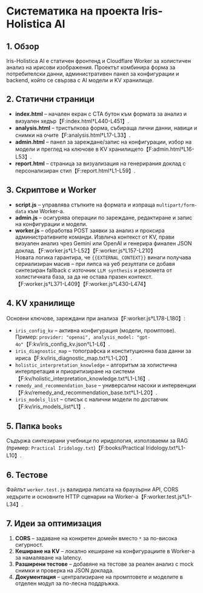 # Систематика на проекта Iris-Holistica AI

## 1. Обзор
Iris-Holistica AI е статичен фронтенд и Cloudflare Worker за холистичен анализ на ирисови изображения. Проектът комбинира форма за потребителски данни, административен панел за конфигурации и backend, който се свързва с AI модели и KV хранилище.

## 2. Статични страници
- **index.html** – начален екран с CTA бутон към формата за анализ и визуален хедър【F:index.html†L440-L451】.
- **analysis.html** – тристъпкова форма, събираща лични данни, навици и снимки на очите【F:analysis.html†L17-L33】.
- **admin.html** – панел за зареждане/запис на конфигурации, избор на модели и преглед на ключове в KV хранилището【F:admin.html†L16-L53】.
- **report.html** – страница за визуализация на генерирания доклад с персонализиран стил【F:report.html†L1-L59】.

## 3. Скриптове и Worker
- **script.js** – управлява стъпките на формата и изпраща `multipart/form-data` към Worker-а.
- **admin.js** – осигурява операции по зареждане, редактиране и запис на конфигурации и модели.
- **worker.js** – обработва POST заявки за анализ и проксира административните команди. Извлича контекст от KV, прави визуален анализ чрез Gemini или OpenAI и генерира финален JSON доклад.【F:worker.js†L1-L52】【F:worker.js†L157-L210】  
  Новата логика гарантира, че `{{EXTERNAL_CONTEXT}}` винаги получава сериализиран масив – при липса на уеб резултати се добавя синтезиран fallback с източник `LLM synthesis` и резюмета от холистичната база, за да не остава празен контекст.【F:worker.js†L371-L409】【F:worker.js†L430-L474】

## 4. KV хранилище
Основни ключове, зареждани при анализа【F:worker.js†L178-L180】: 
- `iris_config_kv` – активна конфигурация (модели, промптове). Пример: `provider: "openai", analysis_model: "gpt-4o"`【F:kv/iris_config_kv.json†L1-L6】.
- `iris_diagnostic_map` – топографска и конституционна база данни за ириса【F:kv/iris_diagnostic_map.txt†L1-L20】.
- `holistic_interpretation_knowledge` – алгоритъм за холистична интерпретация и приоритизиране на системи【F:kv/holistic_interpretation_knowledge.txt†L1-L16】.
- `remedy_and_recommendation_base` – универсални насоки и интервенции【F:kv/remedy_and_recommendation_base.txt†L1-L20】.
- `iris_models_list` – списък с налични модели по доставчик【F:kv/iris_models_list†L1】.

## 5. Папка `books`
Съдържа синтезирани учебници по иридология, използваеми за RAG (пример: `Practical Iridology.txt`)【F:books/Practical Iridology.txt†L1-L10】.

## 6. Тестове
Файлът `worker.test.js` валидира липсата на браузърни API, CORS хедърите и основните HTTP сценарии на Worker-а【F:worker.test.js†L1-L34】.

## 7. Идеи за оптимизация
1. **CORS** – задаване на конкретен домейн вместо `*` за по-висока сигурност.
2. **Кеширане на KV** – локално кеширане на конфигурациите в Worker-а за намаляване на latency.
3. **Разширени тестове** – добавяне на тестове за реален анализ с mock снимки и проверка на JSON доклада.
4. **Документация** – централизиране на промптовете и моделите в отделен модул за по-лесна поддръжка.

